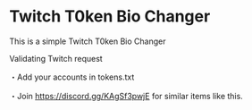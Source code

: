 # Twitch T0ken Bio Changer
This is a simple Twitch T0ken Bio Changer

Validating Twitch request

・Add your accounts in tokens.txt

・Join https://discord.gg/KAgSf3pwjE for similar items like this.
